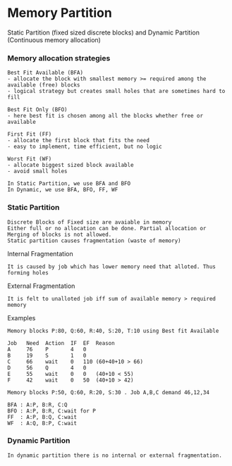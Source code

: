 # Memory Partition
Static Partition (fixed sized discrete blocks) and Dynamic Partition (Continuous memory allocation)

### Memory allocation strategies
```
Best Fit Available (BFA)
- allocate the block with smallest memory >= required among the available (free) blocks
- logical strategy but creates small holes that are sometimes hard to fill

Best Fit Only (BFO)
- here best fit is chosen among all the blocks whether free or available 

First Fit (FF)
- allocate the first block that fits the need
- easy to implement, time efficient, but no logic

Worst Fit (WF)
- allocate biggest sized block available
- avoid small holes

In Static Partition, we use BFA and BFO
In Dynamic, we use BFA, BFO, FF, WF
```

### Static Partition
```
Discrete Blocks of Fixed size are avaiable in memory
Either full or no allocation can be done. Partial allocation or Merging of blocks is not allowed.
Static partition causes fragmentation (waste of memory)
```
Internal Fragmentation
```
It is caused by job which has lower memory need that alloted. Thus forming holes
```
External Fragmentation
```
It is felt to unalloted job iff sum of available memory > required memory
```
Examples
```
Memory blocks P:80, Q:60, R:40, S:20, T:10 using Best fit Available

Job   Need  Action  IF  EF  Reason
A     76    P       4   0
B     19    S       1   0
C     66    wait    0   110 (60+40+10 > 66)
D     56    Q       4   0
E     55    wait    0   0   (40+10 < 55)
F     42    wait    0   50  (40+10 > 42)

Memory blocks P:50, Q:60, R:20, S:30 . Job A,B,C demand 46,12,34

BFA : A:P, B:R, C:Q
BFO : A:P, B:R, C:wait for P
FF  : A:P, B:Q, C:wait
WF  : A:Q, B:P, C:wait
```

### Dynamic Partition
````
In dynamic partition there is no internal or external fragmentation.
````
